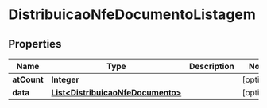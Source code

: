 

# DistribuicaoNfeDocumentoListagem


## Properties

| Name | Type | Description | Notes |
|------------ | ------------- | ------------- | -------------|
|**atCount** | **Integer** |  |  [optional] |
|**data** | [**List&lt;DistribuicaoNfeDocumento&gt;**](DistribuicaoNfeDocumento.md) |  |  [optional] |



